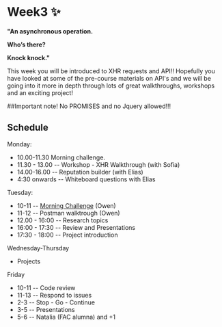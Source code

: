 # Week3 ✨

__"An asynchronous operation.__

__Who’s there?__

__Knock knock."__

This week you will be introduced to XHR requests and API!!
Hopefully you have looked at some of the pre-course materials on API's and we will be going into it more in depth through lots of great walkthroughs, workshops and an exciting project!

##Important note!
No PROMISES and no Jquery allowed!!!

## Schedule
Monday: 
* 10.00-11.30 Morning challenge.
* 11.30 - 13.00 -- Workshop - XHR Walkthrough (with Sofia)
* 14.00-16.00 -- Reputation builder (with Elias)
* 4:30 onwards -- Whiteboard questions with Elias

Tuesday:
* 10-11 -- [Morning Challenge](https://repl.it/C0n0/0) (Owen) 
* 11-12 -- Postman walktrough (Owen)
* 12.00 - 16:00 -- Research topics
* 16:00 - 17:30 -- Review and Presentations
* 17:30 - 18:00 -- Project introduction

Wednesday-Thursday
* Projects

Friday
* 10-11 -- Code review
* 11-13 -- Respond to issues
* 2-3 -- Stop - Go - Continue
* 3-5 -- Presentations
* 5-6 -- Natalia (FAC alumna) and +1